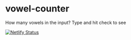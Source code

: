 # vowel-counter

How many vowels in the input? Type and hit check to see

[![Netlify Status](https://api.netlify.com/api/v1/badges/f2cd96be-1373-4f77-9b42-9f999f42ff7f/deploy-status)](https://app.netlify.com/sites/vowel-counter/deploys)
